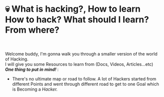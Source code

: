 # :skull: What is hacking?, How to learn How to hack? What should I learn? From where? <br /> <br />

Welcome buddy, I'm gonna walk you through a smaller version of the world of Hacking. <br />
I will give you some Resources to learn from (Docs, Videos, Articles...etc) <br />
<b> <i> One thing to put in mind! </i> </b>: <br />
- There's no ultimate map or road to follow. A lot of Hackers started from different Points and went through different road to get 
to one Goal which is Becoming a <i>Hacker.</i>


